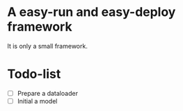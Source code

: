 # A easy-run and easy-deploy framework
It is only a small framework.
# Todo-list
- [ ] Prepare a dataloader
- [ ] Initial a model
